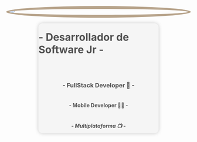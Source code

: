 <!DOCTYPE html>
<html lang="en">

<head>
   <meta charset="UTF-8">
   <meta http-equiv="X-UA-Compatible" content="IE=edge">
   <meta name="viewport" content="width=device-width, initial-scale=1.0">
   <title>Document</title>
   <link href="https://cdn.jsdelivr.net/npm/bootstrap@5.3.0-alpha3/dist/css/bootstrap.min.css" rel="stylesheet" integrity="sha384-KK94CHFLLe+nY2dmCWGMq91rCGa5gtU4mk92HdvYe+M/SXH301p5ILy+dN9+nJOZ" crossorigin="anonymous">
</head>
<style>
   .card {
      width: 65%;
      height: 300px;
      display: flex;
      flex-direction: column;
      justify-content: center;
      align-items: center;
      background-color: rgb(245, 245, 245);
      border-radius: 12px;
      border:none;
      box-shadow: 0 0 10px rgba(0, 0, 0, 0.2); /* sombra */
      animation: shadow 1s infinite alternate; /* animación con movimiento */
      color:#505050;
      transition: transform 0.3s ease-out;
   }
   .card:hover {
      transform: translateY(-5px); /* desplazamiento hacia arriba */
   }
   @keyframes shadow {
     from {
       box-shadow: 0 0 10px rgba(0, 0, 0, 0.2);
     }
     to {
       box-shadow: 0 0 20px rgba(0, 0, 0, 0.4);
     }
   }
</style>

<body>
   <img src='https://avatars.githubusercontent.com/u/108287197?v=4'
      style="display: block; margin: 0 auto; border-radius:50%; border:8px solid #B7A38A; margin-bottom:15px">

   <div style="width: 100%; display: flex; flex-direction: column; justify-content: center; align-items: center;">
      <div class="card">
         <h1>- Desarrollador de Software Jr -</h1>
         <hr/>
         <h3>- FullStack Developer 🦅 -</h3>
         <h4>- Mobile Developer 🤳🏻 -</h4>
         <h5>- Multiplataforma 📺 -</h5>
      </div>
   </div>
</body>

</html>